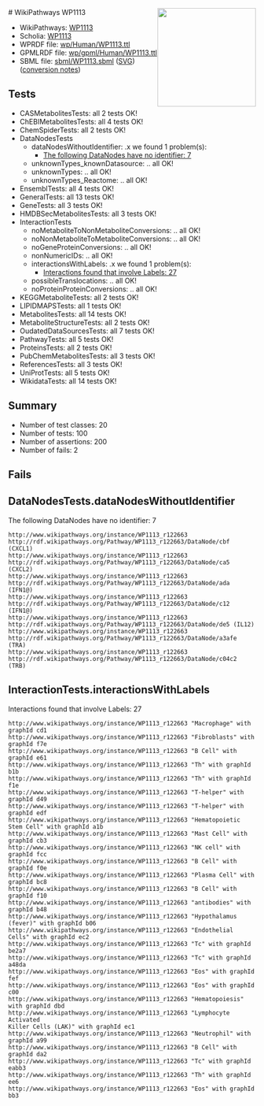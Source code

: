 <img style="float: right; width: 200px" src="../logo.png" />
# WikiPathways WP1113

* WikiPathways: [WP1113](https://identifiers.org/wikipathways:WP1113)
* Scholia: [WP1113](https://scholia.toolforge.org/wikipathways/WP1113)
* WPRDF file: [wp/Human/WP1113.ttl](../wp/Human/WP1113.ttl)
* GPMLRDF file: [wp/gpml/Human/WP1113.ttl](../wp/gpml/Human/WP1113.ttl)
* SBML file: [sbml/WP1113.sbml](../sbml/WP1113.sbml) ([SVG](../sbml/WP1113.svg)) ([conversion notes](../sbml/WP1113.txt))

## Tests
* CASMetabolitesTests: all 2 tests OK!
* ChEBIMetabolitesTests: all 4 tests OK!
* ChemSpiderTests: all 2 tests OK!
* DataNodesTests
    * dataNodesWithoutIdentifier: .x we found 1 problem(s):
        * [The following DataNodes have no identifier: 7](#d2d32fa6)
    * unknownTypes_knownDatasource: .. all OK!
    * unknownTypes: .. all OK!
    * unknownTypes_Reactome: .. all OK!
* EnsemblTests: all 4 tests OK!
* GeneralTests: all 13 tests OK!
* GeneTests: all 3 tests OK!
* HMDBSecMetabolitesTests: all 3 tests OK!
* InteractionTests
    * noMetaboliteToNonMetaboliteConversions: .. all OK!
    * noNonMetaboliteToMetaboliteConversions: .. all OK!
    * noGeneProteinConversions: .. all OK!
    * nonNumericIDs: .. all OK!
    * interactionsWithLabels: .x we found 1 problem(s):
        * [Interactions found that involve Labels: 27](#fe97a8de)
    * possibleTranslocations: .. all OK!
    * noProteinProteinConversions: .. all OK!
* KEGGMetaboliteTests: all 2 tests OK!
* LIPIDMAPSTests: all 1 tests OK!
* MetabolitesTests: all 14 tests OK!
* MetaboliteStructureTests: all 2 tests OK!
* OudatedDataSourcesTests: all 7 tests OK!
* PathwayTests: all 5 tests OK!
* ProteinsTests: all 2 tests OK!
* PubChemMetabolitesTests: all 3 tests OK!
* ReferencesTests: all 3 tests OK!
* UniProtTests: all 5 tests OK!
* WikidataTests: all 14 tests OK!


## Summary

* Number of test classes: 20
* Number of tests: 100
* Number of assertions: 200
* Number of fails: 2

## Fails

<a name="d2d32fa6" />

## DataNodesTests.dataNodesWithoutIdentifier

The following DataNodes have no identifier: 7
```
http://www.wikipathways.org/instance/WP1113_r122663 http://rdf.wikipathways.org/Pathway/WP1113_r122663/DataNode/cbf (CXCL1)
http://www.wikipathways.org/instance/WP1113_r122663 http://rdf.wikipathways.org/Pathway/WP1113_r122663/DataNode/ca5 (CXCL2)
http://www.wikipathways.org/instance/WP1113_r122663 http://rdf.wikipathways.org/Pathway/WP1113_r122663/DataNode/ada (IFN1@)
http://www.wikipathways.org/instance/WP1113_r122663 http://rdf.wikipathways.org/Pathway/WP1113_r122663/DataNode/c12 (IFN1@)
http://www.wikipathways.org/instance/WP1113_r122663 http://rdf.wikipathways.org/Pathway/WP1113_r122663/DataNode/de5 (IL12)
http://www.wikipathways.org/instance/WP1113_r122663 http://rdf.wikipathways.org/Pathway/WP1113_r122663/DataNode/a3afe (TRA)
http://www.wikipathways.org/instance/WP1113_r122663 http://rdf.wikipathways.org/Pathway/WP1113_r122663/DataNode/c04c2 (TRB)
```

<a name="fe97a8de" />

## InteractionTests.interactionsWithLabels

Interactions found that involve Labels: 27
```
http://www.wikipathways.org/instance/WP1113_r122663 "Macrophage" with graphId cd1
http://www.wikipathways.org/instance/WP1113_r122663 "Fibroblasts" with graphId f7e
http://www.wikipathways.org/instance/WP1113_r122663 "B Cell" with graphId e61
http://www.wikipathways.org/instance/WP1113_r122663 "Th" with graphId b1b
http://www.wikipathways.org/instance/WP1113_r122663 "Th" with graphId f1e
http://www.wikipathways.org/instance/WP1113_r122663 "T-helper" with graphId d49
http://www.wikipathways.org/instance/WP1113_r122663 "T-helper" with graphId edf
http://www.wikipathways.org/instance/WP1113_r122663 "Hematopoietic Stem Cell" with graphId a1b
http://www.wikipathways.org/instance/WP1113_r122663 "Mast Cell" with graphId cb3
http://www.wikipathways.org/instance/WP1113_r122663 "NK cell" with graphId fcc
http://www.wikipathways.org/instance/WP1113_r122663 "B Cell" with graphId f0e
http://www.wikipathways.org/instance/WP1113_r122663 "Plasma Cell" with graphId bc8
http://www.wikipathways.org/instance/WP1113_r122663 "B Cell" with graphId f10
http://www.wikipathways.org/instance/WP1113_r122663 "antibodies" with graphId b48
http://www.wikipathways.org/instance/WP1113_r122663 "Hypothalamus
(fever)" with graphId b06
http://www.wikipathways.org/instance/WP1113_r122663 "Endothelial Cells" with graphId ec2
http://www.wikipathways.org/instance/WP1113_r122663 "Tc" with graphId be2a7
http://www.wikipathways.org/instance/WP1113_r122663 "Tc" with graphId a48da
http://www.wikipathways.org/instance/WP1113_r122663 "Eos" with graphId fef
http://www.wikipathways.org/instance/WP1113_r122663 "Eos" with graphId c00
http://www.wikipathways.org/instance/WP1113_r122663 "Hematopoiesis" with graphId dbd
http://www.wikipathways.org/instance/WP1113_r122663 "Lymphocyte Activated
Killer Cells (LAK)" with graphId ec1
http://www.wikipathways.org/instance/WP1113_r122663 "Neutrophil" with graphId a99
http://www.wikipathways.org/instance/WP1113_r122663 "B Cell" with graphId da2
http://www.wikipathways.org/instance/WP1113_r122663 "Tc" with graphId eabb3
http://www.wikipathways.org/instance/WP1113_r122663 "Th" with graphId ee6
http://www.wikipathways.org/instance/WP1113_r122663 "Eos" with graphId bb3
```

